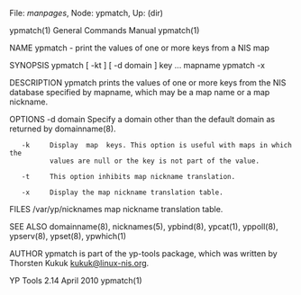 File: *manpages*,  Node: ypmatch,  Up: (dir)

ypmatch(1)                  General Commands Manual                 ypmatch(1)



NAME
       ypmatch - print the values of one or more keys from a NIS map

SYNOPSIS
       ypmatch [ -kt ] [ -d domain ] key ... mapname
       ypmatch -x

DESCRIPTION
       ypmatch  prints  the  values  of one or more keys from the NIS database
       specified by mapname, which may be a map name or a map nickname.

OPTIONS
       -d domain
              Specify a domain other than the default domain  as  returned  by
              domainname(8).

       -k     Display  map  keys. This option is useful with maps in which the
              values are null or the key is not part of the value.

       -t     This option inhibits map nickname translation.

       -x     Display the map nickname translation table.

FILES
       /var/yp/nicknames
              map nickname translation table.

SEE ALSO
       domainname(8), nicknames(5), ypbind(8), ypcat(1), yppoll(8), ypserv(8),
       ypset(8), ypwhich(1)

AUTHOR
       ypmatch  is part of the yp-tools package, which was written by Thorsten
       Kukuk <kukuk@linux-nis.org>.



YP Tools 2.14                     April 2010                        ypmatch(1)
